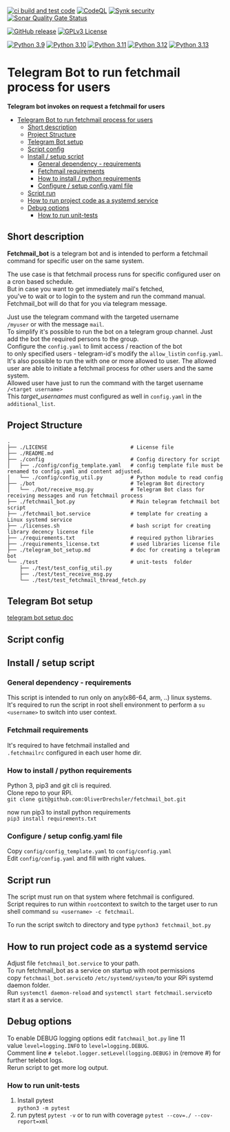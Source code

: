 [![ci build and test code](https://github.com/OliverDrechsler/fetchmail_bot/actions/workflows/ci.yml/badge.svg)](https://github.com/OliverDrechsler/fetchmail_bot/actions/workflows/ci.yml)
[![CodeQL](https://github.com/OliverDrechsler/fetchmail_bot/actions/workflows/github-code-scanning/codeql/badge.svg)](https://github.com/OliverDrechsler/fetchmail_bot/actions/workflows/github-code-scanning/codeql)
[![Synk security](https://snyk.io/test/github/OliverDrechsler/fetchmail_bot/badge.svg)](https://snyk.io/test/github/OliverDrechsler/fetchmail_bot)
[![Sonar Quality Gate Status](https://sonarcloud.io/api/project_badges/measure?project=OliverDrechsler_fetchmail_bot&metric=alert_status)](https://sonarcloud.io/dashboard?id=OliverDrechsler_fetchmail_bot)

[![GitHub release](https://img.shields.io/github/release/OliverDrechsler/fetchmail_bot.svg)](https://GitHub.com/OliverDrechsler/fetchmail_bot/releases/) 
[![GPLv3 License](https://img.shields.io/badge/License-GPL%20v2-yellow.svg)](https://www.gnu.org/licenses/old-licenses/gpl-2.0)

[![Python 3.9](https://img.shields.io/badge/python-3.9-blue.svg)](https://www.python.org/downloads/release/python-390/) 
[![Python 3.10](https://img.shields.io/badge/python-3.10-blue.svg)](https://www.python.org/downloads/release/python-3100/)
[![Python 3.11](https://img.shields.io/badge/python-3.11-blue.svg)](https://www.python.org/downloads/release/python-3110/)
[![Python 3.12](https://img.shields.io/badge/python-3.12-blue.svg)](https://www.python.org/downloads/release/python-3120/)
[![Python 3.13](https://img.shields.io/badge/python-3.13-blue.svg)](https://www.python.org/downloads/release/python-3130/)

# Telegram Bot to run fetchmail process for users

**Telegram bot invokes on request a fetchmail for users**

- [Telegram Bot to run fetchmail process for users](#telegram-bot-to-run-fetchmail-process-for-users)
  - [Short description](#short-description)
  - [Project Structure](#project-structure)
  - [Telegram Bot setup](#telegram-bot-setup)
  - [Script config](#script-config)
  - [Install / setup script](#install--setup-script)
    - [General dependency - requirements](#general-dependency---requirements)
    - [Fetchmail requirements](#fetchmail-requirements)
    - [How to install / python requirements](#how-to-install--python-requirements)
    - [Configure / setup config.yaml file](#configure--setup-configyaml-file)
  - [Script run](#script-run)
  - [How to run project code as a systemd service](#how-to-run-project-code-as-a-systemd-service)
  - [Debug options](#debug-options)
    - [How to run unit-tests](#how-to-run-unit-tests)

## Short description
**Fetchmail_bot** is a telegram bot and is intended to perform a 
fetchmail command for specific user on the same system.  
  
The use case is that fetchmail process runs for specific configured user on a cron based schedule.  
But in case you want to get immediately mail's fetched,  
you've to wait or to login to the system and run the command manual.  
Fetchmail_bot will do that for you via telegram message.  
  

Just use the telegram command with the targeted username  
`/myuser` or with the message `mail`.  
To simplify it's possible to run the bot on a telegram group channel.
Just add the bot the required persons to the group.  
Configure the `config.yaml` to limit access / reaction of the bot  
to only specified users - telegram-id's modify the `allow_list`in `config.yaml`.
It's also possible to run the with one or more allowed to user.
The allowed user are able to initiate a fetchmail process for other users and the same system.  
Allowed user have just to run the command with the target username `/<target username>`  
This *target_usernames* must configured as well in `config.yaml` in the `additional_list`.  
  
## Project Structure
```
.
├── ./LICENSE                           # License file
├── ./README.md
├── ./config                            # Config directory for script
│   ├── ./config/config_template.yaml   # config template file must be renamed to config.yaml and content adjusted.
│   └── ./config/config_util.py         # Python module to read config
├── ./bot                               # Telegram Bot directory
│   └── ./bot/receive_msg.py            # Telegram Bot class for receiving messages and run fetchmail process
├── ./fetchmail_bot.py                  # Main telegram fetchmail bot script
├── ./fetchmail_bot.service             # template for creating a Linux systemd service
├── ./licenses.sh                       # bash script for creating library decency license file
├── ./requirements.txt                  # required python libraries
├── ./requirements_license.txt          # used libraries license file
├── ./telegram_bot_setup.md             # doc for creating a telegram bot
└── ./test                              # unit-tests  folder
    ├── ./test/test_config_util.py
    ├── ./test/test_receive_msg.py
    └── ./test/test_fetchmail_thread_fetch.py
```

## Telegram Bot setup
[telegram bot setup doc](telegram_bot_setup.md)

## Script config

## Install / setup script

### General dependency - requirements

This script is intended to run only on any(x86-64, arm, ..) linux systems.  
It's required to run the script in root shell environment to perform a `su <username>`
to switch into user context.

### Fetchmail requirements
It's required to have fetchmail installed and  
`.fetchmailrc` configured in each user home dir. 

### How to install / python requirements 

Python 3, pip3 and git cli is required.  
Clone repo to your RPi.  
```git clone git@github.com:OliverDrechsler/fetchmail_bot.git```

now run pip3 to install python requirements  
```pip3 install requirements.txt```

### Configure / setup config.yaml file
Copy `config/config_template.yaml` to `config/config.yaml`  
Edit `config/config.yaml` and fill with right values.  

## Script run
The script must run on that system where fetchmail is configured.  
Script requires to run within `root`context to switch to the target user to run  
shell command `su <username> -c fetchmail`.  
  
To run the script switch to directory and type `python3 fetchmail_bot.py`  

## How to run project code as a systemd service

Adjust file `fetchmail_bot.service` to your path.  
To run fetchmail_bot as a service on startup with root permissions  
copy `fetchmail_bot.service`to `/etc/systemd/system/`to your RPi systemd daemon folder.  
Run `systemctl daemon-reload` and `systemctl start fetchmail.service`to start it as a service.  

## Debug options
To enable DEBUG logging options edit `fatchmail_bot.py` line 11  
value `level=logging.INFO` to `level=logging.DEBUG`.  
Comment line `# telebot.logger.setLevel(logging.DEBUG)` in (remove #) for further telebot logs.  
Rerun script to get more log output.  
  
### How to run unit-tests

1. Install pytest  
`python3 -m pytest`  
2. run pytest
`pytest -v`
or to run with coverage 
`pytest --cov=./ --cov-report=xml`
